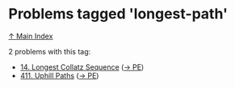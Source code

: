 # Problems tagged 'longest-path'

[↑ Main Index](../README.md)

2 problems with this tag:

- [14. Longest Collatz Sequence](../problems/14.md) ([→ PE](https://projecteuler.net/problem=14))
- [411. Uphill Paths](../problems/411.md) ([→ PE](https://projecteuler.net/problem=411))
